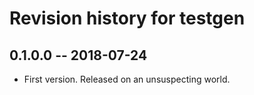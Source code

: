 # Revision history for testgen

## 0.1.0.0  -- 2018-07-24

* First version. Released on an unsuspecting world.
